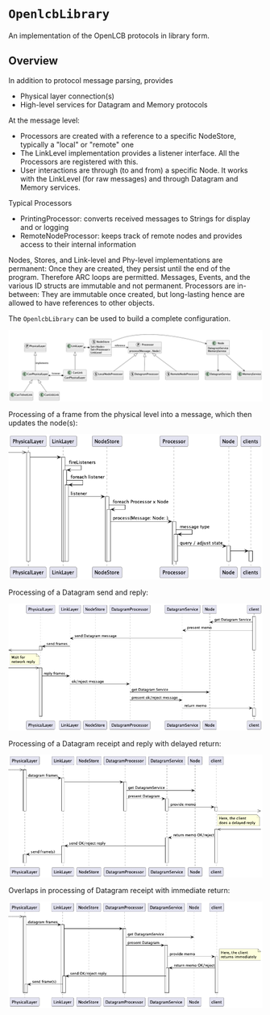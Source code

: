 # ``OpenlcbLibrary``

An implementation of the OpenLCB protocols in library form.

## Overview

In addition to protocol message parsing, provides
 - Physical layer connection(s)
 - High-level services for Datagram and Memory protocols

At the message level:
 - Processors are created with a reference to a specific NodeStore, typically a "local" or "remote" one
 - The LinkLevel implementation provides a listener interface.  All the Processors are registered with this.
 - User interactions are through (to and from) a specific Node. It works with the LinkLevel (for raw messages) and through Datagram and Memory services.

 Typical Processors
 - PrintingProcessor: converts received messages to Strings for display and or logging
 - RemoteNodeProcessor: keeps track of remote nodes and provides access to their internal information

 Nodes, Stores, and Link-level and Phy-level implementations are permanent: Once they are created, they persist until the end of the program.  Therefore ARC loops are permitted. Messages, Events, and the various ID structs are immutable and not permanent. Processors are in-between: They are immutable once created, but long-lasting hence are allowed to have references to other objects.

The ``OpenlcbLibrary`` can be used to build a complete configuration.

![High-Level Class Diagram](Classes.png)

Processing of a frame from the physical level into a message, which then updates the node(s):

![High-Level Physical -> Client Interaction Diagram](PtoCInteractions.png)

Processing of a Datagram send and reply:

![High-Level Send Datagram Interaction Diagram](SendDatagramInteractions.png)

Processing of a Datagram receipt and reply with delayed return:

![High-Level Receive Datagram Interaction Diagram](ReceiveDatagramDelayInteractions.png)

Overlaps in processing of Datagram receipt with immediate return:

![High-Level Receive Datagram Interaction Diagram](ReceiveDatagramInteractions.png)

